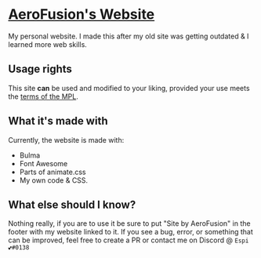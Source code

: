 # [AeroFusion's Website](https://aerofusion.net)

My personal website. I made this after my old site was getting outdated & I learned more web skills.

## Usage rights

This site **__can__** be used and modified to your liking, provided your use meets the [terms of the MPL](LICENSE.md).

## What it's made with

Currently, the website is made with:

* Bulma
* Font Awesome
* Parts of animate.css
* My own code & CSS.

## What else should I know?

Nothing really, if you are to use it be sure to put "Site by AeroFusion" in the footer with my website linked to it.
If you see a bug, error, or something that can be improved, feel free to create a PR or contact me on Discord @ `Espi 💕#0138`
